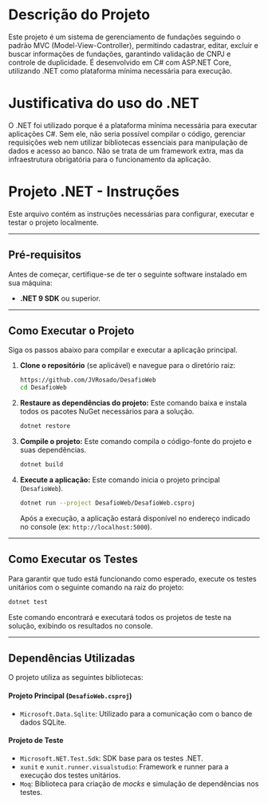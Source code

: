 # Descrição do Projeto
Este projeto é um sistema de gerenciamento de fundações seguindo o padrão MVC (Model-View-Controller), permitindo cadastrar, editar, excluir e buscar informações de fundações, garantindo validação de CNPJ e controle de duplicidade. É desenvolvido em C# com ASP.NET Core, utilizando .NET como plataforma mínima necessária para execução.

# Justificativa do uso do .NET

O .NET foi utilizado porque é a plataforma mínima necessária para executar aplicações C#. Sem ele, não seria possível compilar o código, gerenciar requisições web nem utilizar bibliotecas essenciais para manipulação de dados e acesso ao banco. Não se trata de um framework extra, mas da infraestrutura obrigatória para o funcionamento da aplicação.


# Projeto .NET - Instruções

Este arquivo contém as instruções necessárias para configurar, executar e testar o projeto localmente.

---

## Pré-requisitos

Antes de começar, certifique-se de ter o seguinte software instalado em sua máquina:

-   **.NET 9 SDK** ou superior.

---

## Como Executar o Projeto

Siga os passos abaixo para compilar e executar a aplicação principal.

1.  **Clone o repositório** (se aplicável) e navegue para o diretório raiz:
    ```sh
    https://github.com/JVRosado/DesafioWeb
    cd DesafioWeb
    ```

2.  **Restaure as dependências do projeto:**
    Este comando baixa e instala todos os pacotes NuGet necessários para a solução.
    ```sh
    dotnet restore
    ```

3.  **Compile o projeto:**
    Este comando compila o código-fonte do projeto e suas dependências.
    ```sh
    dotnet build
    ```

4.  **Execute a aplicação:**
    Este comando inicia o projeto principal (`DesafioWeb`).
    ```sh
    dotnet run --project DesafioWeb/DesafioWeb.csproj
    ```
    Após a execução, a aplicação estará disponível no endereço indicado no console (ex: `http://localhost:5000`).

---

## Como Executar os Testes

Para garantir que tudo está funcionando como esperado, execute os testes unitários com o seguinte comando na raiz do projeto:

```sh
dotnet test
```
Este comando encontrará e executará todos os projetos de teste na solução, exibindo os resultados no console.

---

## Dependências Utilizadas

O projeto utiliza as seguintes bibliotecas:

#### Projeto Principal (`DesafioWeb.csproj`)
-   `Microsoft.Data.Sqlite`: Utilizado para a comunicação com o banco de dados SQLite.

#### Projeto de Teste
-   `Microsoft.NET.Test.Sdk`: SDK base para os testes .NET.
-   `xunit` e `xunit.runner.visualstudio`: Framework e runner para a execução dos testes unitários.
-   `Moq`: Biblioteca para criação de *mocks* e simulação de dependências nos testes.
